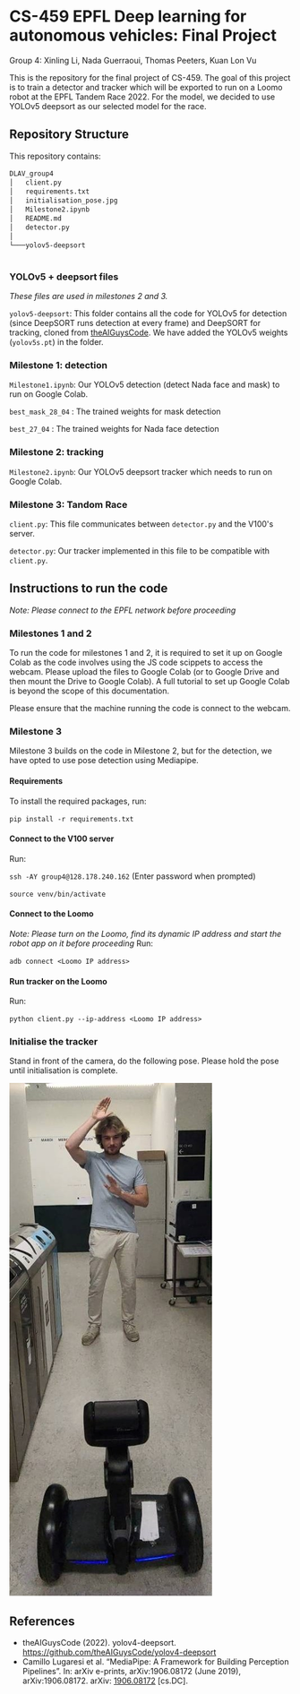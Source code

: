 # CS-459 EPFL Deep learning for autonomous vehicles: Final Project 
Group 4: Xinling Li, Nada Guerraoui, Thomas Peeters, Kuan Lon Vu

This is the repository for the final project of CS-459. The goal of this project is to train a detector and tracker which will be exported to run on a Loomo robot at the EPFL Tandem Race 2022. For the model, we decided to use YOLOv5 deepsort as our selected model for the race.

## Repository Structure
This repository contains:
```
DLAV_group4
│   client.py
│   requirements.txt
│   initialisation_pose.jpg
│   Milestone2.ipynb
│   README.md
│   detector.py
│
└───yolov5-deepsort
    
```
### YOLOv5 + deepsort files
*These files are used in milestones 2 and 3.*

`yolov5-deepsort`: This folder contains all the code for YOLOv5 for detection (since DeepSORT runs detection at every frame) and DeepSORT for tracking, cloned from [theAIGuysCode](https://github.com/theAIGuysCode/yolov4-deepsort). We have added the YOLOv5 weights (`yolov5s.pt`) in the folder.

### Milestone 1: detection

`Milestone1.ipynb`: Our YOLOv5 detection (detect Nada face and mask) to run on Google Colab.

`best_mask_28_04` : The trained weights for mask detection

`best_27_04` : The trained weights for Nada face detection

### Milestone 2: tracking
`Milestone2.ipynb`: Our YOLOv5 deepsort tracker which needs to run on Google Colab.

### Milestone 3: Tandom Race

`client.py`: This file communicates between `detector.py` and the V100's server.

`detector.py`: Our tracker implemented in this file to be compatible with `client.py`.


## Instructions to run the code
*Note: Please connect to the EPFL network before proceeding*

### Milestones 1 and 2
To run the code for milestones 1 and 2, it is required to set it up on Google Colab as the code involves using the JS code scippets to access the webcam. Please upload the files to Google Colab (or to Google Drive and then mount the Drive to Google Colab). A full tutorial to set up Google Colab is beyond the scope of this documentation.

Please ensure that the machine running the code is connect to the webcam.

### Milestone 3
Milestone 3 builds on the code in Milestone 2, but for the detection, we have opted to use pose detection using Mediapipe.

#### Requirements
To install the required packages, run:

`pip install -r requirements.txt`

#### Connect to the V100 server
Run:

`ssh -AY group4@128.178.240.162` (Enter password when prompted)

`source venv/bin/activate`

#### Connect to the Loomo
*Note: Please turn on the Loomo, find its dynamic IP address and start the robot app on it before proceeding*
Run:

`adb connect <Loomo IP address>`

#### Run tracker on the Loomo
Run:

`python client.py --ip-address <Loomo IP address>`

### Initialise the tracker
Stand in front of the camera, do the following pose. Please hold the pose until initialisation is complete.

![Initialisation pose](initialisation_pose.jpg)


## References
- theAIGuysCode (2022). yolov4-deepsort. https://github.com/theAIGuysCode/yolov4-deepsort
- Camillo Lugaresi et al. “MediaPipe: A Framework for Building Perception Pipelines”. In: arXiv e-prints, arXiv:1906.08172 (June 2019), arXiv:1906.08172. arXiv: [1906.08172](https://arxiv.org/abs/1906.08172) [cs.DC].
